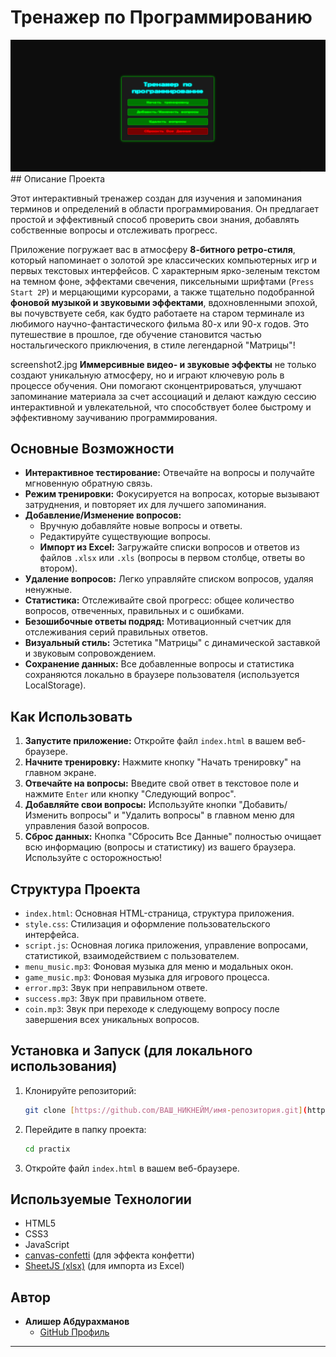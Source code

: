 # Тренажер по Программированию

![Скриншот приложения](screenshot.jpg) ## Описание Проекта

Этот интерактивный тренажер создан для изучения и запоминания терминов и определений в области программирования. Он предлагает простой и эффективный способ проверить свои знания, добавлять собственные вопросы и отслеживать прогресс.

Приложение погружает вас в атмосферу **8-битного ретро-стиля**, который напоминает о золотой эре классических компьютерных игр и первых текстовых интерфейсов. С характерным ярко-зеленым текстом на темном фоне, эффектами свечения, пиксельными шрифтами (`Press Start 2P`) и мерцающими курсорами, а также тщательно подобранной **фоновой музыкой и звуковыми эффектами**, вдохновленными эпохой, вы почувствуете себя, как будто работаете на старом терминале из любимого научно-фантастического фильма 80-х или 90-х годов. Это путешествие в прошлое, где обучение становится частью ностальгического приключения, в стиле легендарной "Матрицы"!

screenshot2.jpg
**Иммерсивные видео- и звуковые эффекты** не только создают уникальную атмосферу, но и играют ключевую роль в процессе обучения. Они помогают сконцентрироваться, улучшают запоминание материала за счет ассоциаций и делают каждую сессию интерактивной и увлекательной, что способствует более быстрому и эффективному заучиванию программирования.

## Основные Возможности

* **Интерактивное тестирование:** Отвечайте на вопросы и получайте мгновенную обратную связь.
* **Режим тренировки:** Фокусируется на вопросах, которые вызывают затруднения, и повторяет их для лучшего запоминания.
* **Добавление/Изменение вопросов:**
    * Вручную добавляйте новые вопросы и ответы.
    * Редактируйте существующие вопросы.
    * **Импорт из Excel:** Загружайте списки вопросов и ответов из файлов `.xlsx` или `.xls` (вопросы в первом столбце, ответы во втором).
* **Удаление вопросов:** Легко управляйте списком вопросов, удаляя ненужные.
* **Статистика:** Отслеживайте свой прогресс: общее количество вопросов, отвеченных, правильных и с ошибками.
* **Безошибочные ответы подряд:** Мотивационный счетчик для отслеживания серий правильных ответов.
* **Визуальный стиль:** Эстетика "Матрицы" с динамической заставкой и звуковым сопровождением.
* **Сохранение данных:** Все добавленные вопросы и статистика сохраняются локально в браузере пользователя (используется LocalStorage).

## Как Использовать

1.  **Запустите приложение:** Откройте файл `index.html` в вашем веб-браузере.
2.  **Начните тренировку:** Нажмите кнопку "Начать тренировку" на главном экране.
3.  **Отвечайте на вопросы:** Введите свой ответ в текстовое поле и нажмите `Enter` или кнопку "Следующий вопрос".
4.  **Добавляйте свои вопросы:** Используйте кнопки "Добавить/Изменить вопросы" и "Удалить вопросы" в главном меню для управления базой вопросов.
5.  **Сброс данных:** Кнопка "Сбросить Все Данные" полностью очищает всю информацию (вопросы и статистику) из вашего браузера. Используйте с осторожностью!

## Структура Проекта

* `index.html`: Основная HTML-страница, структура приложения.
* `style.css`: Стилизация и оформление пользовательского интерфейса.
* `script.js`: Основная логика приложения, управление вопросами, статистикой, взаимодействием с пользователем.
* `menu_music.mp3`: Фоновая музыка для меню и модальных окон.
* `game_music.mp3`: Фоновая музыка для игрового процесса.
* `error.mp3`: Звук при неправильном ответе.
* `success.mp3`: Звук при правильном ответе.
* `coin.mp3`: Звук при переходе к следующему вопросу после завершения всех уникальных вопросов.

## Установка и Запуск (для локального использования)

1.  Клонируйте репозиторий:
    ```bash
    git clone [https://github.com/ВАШ_НИКНЕЙМ/имя-репозитория.git](https://github.com/alisher314/practix)
    ```

2.  Перейдите в папку проекта:
    ```bash
    cd practix
    ```
3.  Откройте файл `index.html` в вашем веб-браузере.

## Используемые Технологии

* HTML5
* CSS3
* JavaScript
* [canvas-confetti](https://www.npmjs.com/package/canvas-confetti) (для эффекта конфетти)
* [SheetJS (xlsx)](https://docs.sheetjs.com/) (для импорта из Excel)

## Автор

* **Алишер Абдурахманов**
    * [GitHub Профиль](https://github.com/alisher314)

---
